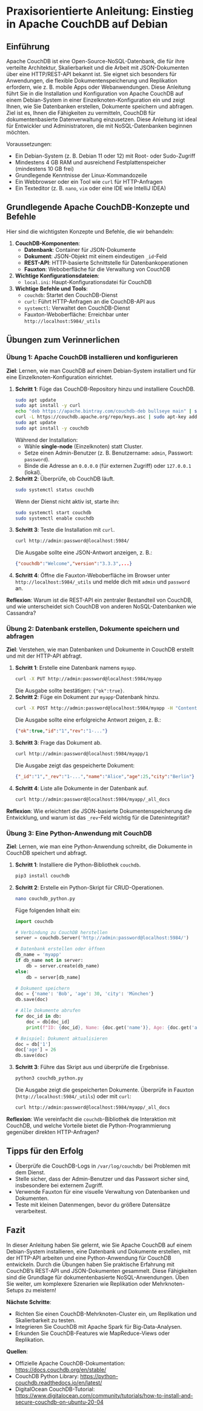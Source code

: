 # Praxisorientierte Anleitung: Einstieg in Apache CouchDB auf Debian

## Einführung
Apache CouchDB ist eine Open-Source-NoSQL-Datenbank, die für ihre verteilte Architektur, Skalierbarkeit und die Arbeit mit JSON-Dokumenten über eine HTTP/REST-API bekannt ist. Sie eignet sich besonders für Anwendungen, die flexible Dokumentenspeicherung und Replikation erfordern, wie z. B. mobile Apps oder Webanwendungen. Diese Anleitung führt Sie in die Installation und Konfiguration von Apache CouchDB auf einem Debian-System in einer Einzelknoten-Konfiguration ein und zeigt Ihnen, wie Sie Datenbanken erstellen, Dokumente speichern und abfragen. Ziel ist es, Ihnen die Fähigkeiten zu vermitteln, CouchDB für dokumentenbasierte Datenverwaltung einzusetzen. Diese Anleitung ist ideal für Entwickler und Administratoren, die mit NoSQL-Datenbanken beginnen möchten.

Voraussetzungen:
- Ein Debian-System (z. B. Debian 11 oder 12) mit Root- oder Sudo-Zugriff
- Mindestens 4 GB RAM und ausreichend Festplattenspeicher (mindestens 10 GB frei)
- Grundlegende Kenntnisse der Linux-Kommandozeile
- Ein Webbrowser oder ein Tool wie `curl` für HTTP-Anfragen
- Ein Texteditor (z. B. `nano`, `vim` oder eine IDE wie IntelliJ IDEA)

## Grundlegende Apache CouchDB-Konzepte und Befehle
Hier sind die wichtigsten Konzepte und Befehle, die wir behandeln:

1. **CouchDB-Komponenten**:
   - **Datenbank**: Container für JSON-Dokumente
   - **Dokument**: JSON-Objekt mit einem eindeutigen `_id`-Feld
   - **REST-API**: HTTP-basierte Schnittstelle für Datenbankoperationen
   - **Fauxton**: Weboberfläche für die Verwaltung von CouchDB
2. **Wichtige Konfigurationsdateien**:
   - `local.ini`: Haupt-Konfigurationsdatei für CouchDB
3. **Wichtige Befehle und Tools**:
   - `couchdb`: Startet den CouchDB-Dienst
   - `curl`: Führt HTTP-Anfragen an die CouchDB-API aus
   - `systemctl`: Verwaltet den CouchDB-Dienst
   - Fauxton-Weboberfläche: Erreichbar unter `http://localhost:5984/_utils`

## Übungen zum Verinnerlichen

### Übung 1: Apache CouchDB installieren und konfigurieren
**Ziel**: Lernen, wie man CouchDB auf einem Debian-System installiert und für eine Einzelknoten-Konfiguration einrichtet.

1. **Schritt 1**: Füge das CouchDB-Repository hinzu und installiere CouchDB.
   ```bash
   sudo apt update
   sudo apt install -y curl
   echo "deb https://apache.bintray.com/couchdb-deb bullseye main" | sudo tee /etc/apt/sources.list.d/couchdb.list
   curl -L https://couchdb.apache.org/repo/keys.asc | sudo apt-key add -
   sudo apt update
   sudo apt install -y couchdb
   ```
   Während der Installation:
   - Wähle **single-node** (Einzelknoten) statt Cluster.
   - Setze einen Admin-Benutzer (z. B. Benutzername: `admin`, Passwort: `password`).
   - Binde die Adresse an `0.0.0.0` (für externen Zugriff) oder `127.0.0.1` (lokal).
2. **Schritt 2**: Überprüfe, ob CouchDB läuft.
   ```bash
   sudo systemctl status couchdb
   ```
   Wenn der Dienst nicht aktiv ist, starte ihn:
   ```bash
   sudo systemctl start couchdb
   sudo systemctl enable couchdb
   ```
3. **Schritt 3**: Teste die Installation mit `curl`.
   ```bash
   curl http://admin:password@localhost:5984/
   ```
   Die Ausgabe sollte eine JSON-Antwort anzeigen, z. B.:
   ```json
   {"couchdb":"Welcome","version":"3.3.3",...}
   ```
4. **Schritt 4**: Öffne die Fauxton-Weboberfläche im Browser unter `http://localhost:5984/_utils` und melde dich mit `admin` und `password` an.

**Reflexion**: Warum ist die REST-API ein zentraler Bestandteil von CouchDB, und wie unterscheidet sich CouchDB von anderen NoSQL-Datenbanken wie Cassandra?

### Übung 2: Datenbank erstellen, Dokumente speichern und abfragen
**Ziel**: Verstehen, wie man Datenbanken und Dokumente in CouchDB erstellt und mit der HTTP-API abfragt.

1. **Schritt 1**: Erstelle eine Datenbank namens `myapp`.
   ```bash
   curl -X PUT http://admin:password@localhost:5984/myapp
   ```
   Die Ausgabe sollte bestätigen: `{"ok":true}`.
2. **Schritt 2**: Füge ein Dokument zur `myapp`-Datenbank hinzu.
   ```bash
   curl -X POST http://admin:password@localhost:5984/myapp -H "Content-Type: application/json" -d '{"_id": "1", "name": "Alice", "age": 25, "city": "Berlin"}'
   ```
   Die Ausgabe sollte eine erfolgreiche Antwort zeigen, z. B.:
   ```json
   {"ok":true,"id":"1","rev":"1-..."}
   ```
3. **Schritt 3**: Frage das Dokument ab.
   ```bash
   curl http://admin:password@localhost:5984/myapp/1
   ```
   Die Ausgabe zeigt das gespeicherte Dokument:
   ```json
   {"_id":"1","_rev":"1-...","name":"Alice","age":25,"city":"Berlin"}
   ```
4. **Schritt 4**: Liste alle Dokumente in der Datenbank auf.
   ```bash
   curl http://admin:password@localhost:5984/myapp/_all_docs
   ```

**Reflexion**: Wie erleichtert die JSON-basierte Dokumentenspeicherung die Entwicklung, und warum ist das `_rev`-Feld wichtig für die Datenintegrität?

### Übung 3: Eine Python-Anwendung mit CouchDB
**Ziel**: Lernen, wie man eine Python-Anwendung schreibt, die Dokumente in CouchDB speichert und abfragt.

1. **Schritt 1**: Installiere die Python-Bibliothek `couchdb`.
   ```bash
   pip3 install couchdb
   ```
2. **Schritt 2**: Erstelle ein Python-Skript für CRUD-Operationen.
   ```bash
   nano couchdb_python.py
   ```
   Füge folgenden Inhalt ein:
   ```python
   import couchdb

   # Verbindung zu CouchDB herstellen
   server = couchdb.Server('http://admin:password@localhost:5984/')

   # Datenbank erstellen oder öffnen
   db_name = 'myapp'
   if db_name not in server:
       db = server.create(db_name)
   else:
       db = server[db_name]

   # Dokument speichern
   doc = {'name': 'Bob', 'age': 30, 'city': 'München'}
   db.save(doc)

   # Alle Dokumente abrufen
   for doc_id in db:
       doc = db[doc_id]
       print(f"ID: {doc_id}, Name: {doc.get('name')}, Age: {doc.get('age')}, City: {doc.get('city')}")

   # Beispiel: Dokument aktualisieren
   doc = db['1']
   doc['age'] = 26
   db.save(doc)
   ```
3. **Schritt 3**: Führe das Skript aus und überprüfe die Ergebnisse.
   ```bash
   python3 couchdb_python.py
   ```
   Die Ausgabe zeigt die gespeicherten Dokumente. Überprüfe in Fauxton (`http://localhost:5984/_utils`) oder mit `curl`:
   ```bash
   curl http://admin:password@localhost:5984/myapp/_all_docs
   ```

**Reflexion**: Wie vereinfacht die `couchdb`-Bibliothek die Interaktion mit CouchDB, und welche Vorteile bietet die Python-Programmierung gegenüber direkten HTTP-Anfragen?

## Tipps für den Erfolg
- Überprüfe die CouchDB-Logs in `/var/log/couchdb/` bei Problemen mit dem Dienst.
- Stelle sicher, dass der Admin-Benutzer und das Passwort sicher sind, insbesondere bei externem Zugriff.
- Verwende Fauxton für eine visuelle Verwaltung von Datenbanken und Dokumenten.
- Teste mit kleinen Datenmengen, bevor du größere Datensätze verarbeitest.

## Fazit
In dieser Anleitung haben Sie gelernt, wie Sie Apache CouchDB auf einem Debian-System installieren, eine Datenbank und Dokumente erstellen, mit der HTTP-API arbeiten und eine Python-Anwendung für CouchDB entwickeln. Durch die Übungen haben Sie praktische Erfahrung mit CouchDB’s REST-API und JSON-Dokumenten gesammelt. Diese Fähigkeiten sind die Grundlage für dokumentenbasierte NoSQL-Anwendungen. Üben Sie weiter, um komplexere Szenarien wie Replikation oder Mehrknoten-Setups zu meistern!

**Nächste Schritte**:
- Richten Sie einen CouchDB-Mehrknoten-Cluster ein, um Replikation und Skalierbarkeit zu testen.
- Integrieren Sie CouchDB mit Apache Spark für Big-Data-Analysen.
- Erkunden Sie CouchDB-Features wie MapReduce-Views oder Replikation.

**Quellen**:
- Offizielle Apache CouchDB-Dokumentation: https://docs.couchdb.org/en/stable/
- CouchDB Python Library: https://python-couchdb.readthedocs.io/en/latest/
- DigitalOcean CouchDB-Tutorial: https://www.digitalocean.com/community/tutorials/how-to-install-and-secure-couchdb-on-ubuntu-20-04